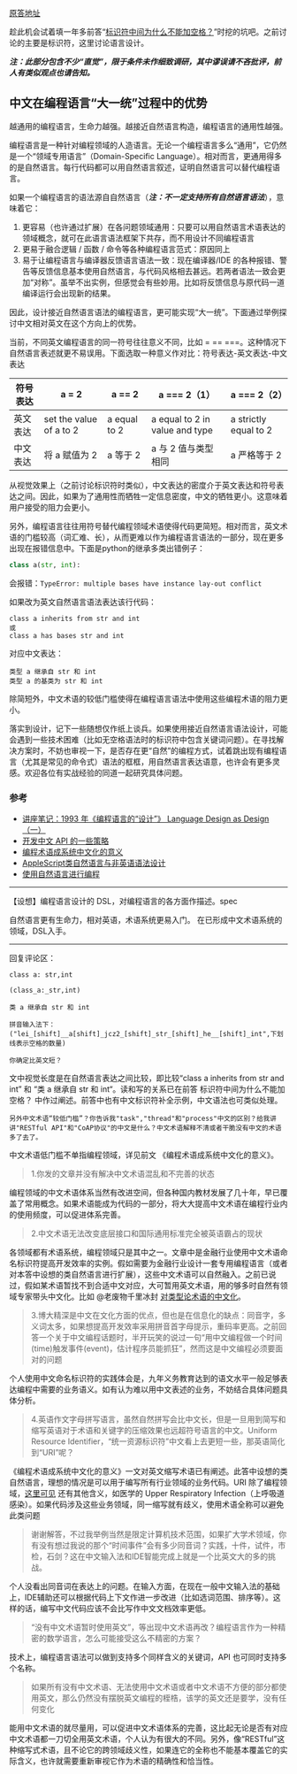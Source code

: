 [原答地址](https://www.zhihu.com/question/483359591/answer/2096999846)

趁此机会试着填一年多前答“[标识符中间为什么不能加空格？](https://www.zhihu.com/question/405766658/answer/1327906058)”时挖的坑吧。之前讨论的主要是标识符，这里讨论语言设计。

***注：此部分包含不少“直觉”，限于条件未作细致调研，其中谬误请不吝批评，前人有类似观点也请告知。***

## 中文在编程语言“大一统”过程中的优势

越通用的编程语言，生命力越强。越接近自然语言构造，编程语言的通用性越强。

编程语言是一种针对编程领域的人造语言。无论一个编程语言多么“通用”，它仍然是一个“领域专用语言”（Domain-Specific Language）。相对而言，更通用得多的是自然语言。每行代码都可以用自然语言叙述，证明自然语言可以替代编程语言。

如果一个编程语言的语法源自自然语言（***注：不一定支持所有自然语言语法***），意味着它：
1. 更容易（也许通过扩展）在各问题领域通用：只要可以用自然语言术语表达的领域概念，就可在此语言语法框架下共存，而不用设计不同编程语言
2. 更易于融合逻辑 / 函数 / 命令等各种编程语言范式：原因同上
3. 易于让编程语言与编译器反馈语言语法一致：现在编译器/IDE 的各种报错、警告等反馈信息基本使用自然语言，与代码风格相去甚远。若两者语法一致会更加“对称”。虽举不出实例，但感觉会有些妙用。比如将反馈信息与原代码一道编译运行会出现新的结果。

因此，设计接近自然语言语法的编程语言，更可能实现“大一统”。下面通过举例探讨中文相对英文在这个方向上的优势。

当前，不同英文编程语言的同一符号往往意义不同，比如 = == ===。这种情况下自然语言表述就更不易误用。下面选取一种意义作对比：符号表达-英文表达-中文表达

符号表达	| a = 2	| a == 2	| a === 2（1）|	a === 2（2）
| ------- | ------- | ------- | ------- | ------- |
英文表达	| set the value of a to 2	| a equal to 2 |	a equal to 2 in value and type |	a strictly equal to 2
中文表达	| 将 a 赋值为 2	| a 等于 2	| a 与 2 值与类型相同	| a 严格等于 2


从视觉效果上（之前讨论标识符时类似），中文表达的密度介于英文表达和符号表达之间。因此，如果为了通用性而牺牲一定信息密度，中文的牺牲更小。这意味着用户接受的阻力会更小。

另外，编程语言往往用符号替代编程领域术语使得代码更简短。相对而言，英文术语的门槛较高（词汇难、长），从而更难以作为编程语言语法的一部分，现在更多出现在报错信息中。下面是python的继承多类出错例子：
```python
class a(str, int):
```
会报错：`TypeError: multiple bases have instance lay-out conflict`

如果改为英文自然语言语法表达该行代码：
```
class a inherits from str and int
或
class a has bases str and int
```
对应中文表达：
```
类型 a 继承自 str 和 int
类型 a 的基类为 str 和 int
```
除简短外，中文术语的较低门槛使得在编程语言语法中使用这些编程术语的阻力更小。

落实到设计，记下一些随想仅作纸上谈兵。如果使用接近自然语言语法设计，可能会遇到一些技术困难（比如无空格语法时的标识符中包含关键词问题）。在寻找解决方案时，不妨也审视一下，是否存在更“自然”的编程方式，试着跳出现有编程语言（尤其是常见的命令式）语法的框框，用自然语言表达语意，也许会有更多灵感。欢迎各位有实战经验的同道一起研究具体问题。

### 参考

- [讲座笔记：1993 年《编程语言的“设计”》 Language Design as Design（一）](https://zhuanlan.zhihu.com/p/396257156)
- [开发中文 API 的一些策略](https://zhuanlan.zhihu.com/p/93495675)
- [编程术语成系统中文化的意义](https://zhuanlan.zhihu.com/p/100542606)
- [AppleScript类自然语言与非英语语法设计](https://zhuanlan.zhihu.com/p/33587884)
- [使用自然语言进行编程](https://zhuanlan.zhihu.com/p/25210915)

---------------

【设想】编程语言设计的 DSL，对编程语言的各方面作描述。spec

自然语言更有生命力，相对英语，术语系统更易入门。
在已形成中文术语系统的领域，DSL入手。

---------------

回复评论区：

    class a: str,int

    (class_a:_str,int)

    类 a 继承自 str 和 int

    拼音输入法下：("lei_[shift]__a[shift]_jcz2_[shift]_str_[shift]_he__[shift]_int",下划线表示空格的数量)

    你确定比英文短？

文中视觉长度是在自然语言表达之间比较，即比较“class a inherits from str and int” 和 “类 a 继承自 str 和 int“。读和写的关系已在前答 标识符中间为什么不能加空格？ 中作过阐述。前答中也有中文标识符补全示例，中文语法也可类似处理。

    另外中文术语“较低门槛”？你告诉我"task","thread"和"process"中文的区别？给我讲讲"RESTful API"和"CoAP协议"的中文是什么？中文术语解释不清或者干脆没有中文的术语多了去了。

中文术语低门槛不单指编程领域，详见前文 《编程术语成系统中文化的意义》。

> 1.你发的文章并没有解决中文术语混乱和不完善的状态

编程领域的中文术语体系当然有改进空间，但各种国内教材发展了几十年，早已覆盖了常用概念。如果术语能成为代码的一部分，将大大提高中文术语在编程行业内的使用频度，可以促进体系完善。

> 2.中文术语无法改变底层接口和国际通用标准完全被英语霸占的现状

各领域都有术语系统，编程领域只是其中之一。文章中是金融行业使用中文术语命名标识符提高开发效率的实例。假如需要为金融行业设计一套专用编程语言（或者对本答中设想的类自然语言进行扩展），这些中文术语可以自然融入。之前已说过，假如某术语暂找不到合适中文对应，大可暂用英文术语，用的够多时自然有领域专家带头中文化。比如 @老废物千里冰封 [对类型论术语的中文化](https://ice1000.org/notes/chinese-glossary)。

> 3.博大精深是中文在文化方面的优点，但也是在信息化的缺点：同音字，多义词太多，如果想提高开发效率采用拼音首字母提示，重码率更高。之前回答一个关于中文编程话题时，半开玩笑的说过一句“用中文编程做一个时间(time)触发事件(event)，估计程序员能抓狂”，然而这是中文编程必须要面对的问题

个人使用中文命名标识符的实践体会是，九年义务教育达到的语文水平一般足够表达编程中需要的业务语义。如有认为难以用中文表述的业务，不妨结合具体问题具体分析。

> 4.英语作文字母拼写语言，虽然自然拼写会比中文长，但是一旦用到简写和缩写英语对于术语和关键字的压缩效果也远超符号语言的中文。Uniform Resource Identifier，“统一资源标识符”中文看上去更短一些，那英语简化到“URI”呢？

《编程术语成系统中文化的意义》一文对英文缩写术语已有阐述。此答中设想的类自然语言，理想的情况是可以用于编写所有行业领域的业务代码。URI 除了编程领域，[这里可见](https://www.abbreviations.com/URI) 还有其他含义，如医学的 Upper Respiratory Infection（上呼吸道感染）。如果代码涉及这些业务领域，同一缩写就有歧义，使用术语全称可以避免此类问题

> 谢谢解答，不过我举例当然是限定计算机技术范围，如果扩大学术领域，你有没有想过我说的那个“时间事件”会有多少同音词？实践，十件，试件，市检，石剑？这在中文输入法和IDE智能完成上就是一个比英文大的多的挑战。

个人没看出同音词在表达上的问题。在输入方面，在现在一般中文输入法的基础上，IDE辅助还可以根据代码上下文作进一步改进（比如选词范围、排序等）。这样的话，编写中文代码应该不会比写作中文文档效率更低。

> “没有中文术语暂时使用英文”，等出现中文术语再改？编程语言作为一种精密的数学语言，怎么可能接受这么不精密的方案？

技术上，编程语言语法可以做到支持多个同样含义的关键词，API 也可同时支持多个名称。

> 如果所有没有中文术语、无法使用中文术语或者中文术语不方便的部分都使用英文，那么仍然没有摆脱英文编程的桎梏，该学的英文还是要学，没有任何变化

能用中文术语的就尽量用，可以促进中文术语体系的完善，这比起无论是否有对应中文术语都一刀切全用英文术语，个人认为有很大的不同。另外，像“RESTful”这种缩写式术语，且不论它的跨领域歧义性，如果连它的全称也不能基本覆盖它的实际含义，也许就需要重新审视它作为术语的精确性和恰当性。

